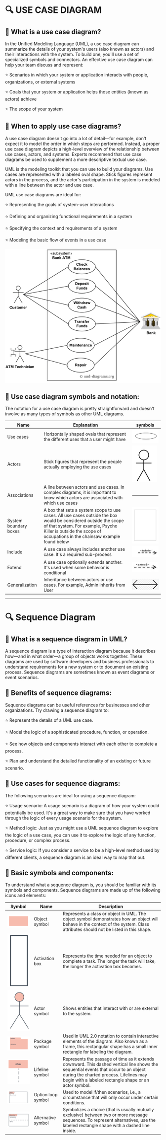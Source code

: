 ﻿# 🔍 USE CASE DIAGRAM

## 📌 What is a use case diagram?

In the Unified Modeling Language (UML), 
a use case diagram can summarize the details of your system's users 
(also known as actors) and their interactions with the system. To build one,
you'll use a set of specialized symbols and connectors. An effective use case diagram
can help your team discuss and represent:

⭐ Scenarios in which your system or application interacts with people, organizations, or external systems

⭐ Goals that your system or application helps those entities (known as actors) achieve

⭐ The scope of your system

## 📌 When to apply use case diagrams?
A use case diagram doesn't go into a lot of detail—for example, don't expect it to model the order in which steps are performed. Instead, a proper use case diagram depicts a high-level overview of the relationship between use cases, actors, and systems. Experts recommend that use case diagrams be used to supplement a more descriptive textual use case.

UML is the modeling toolkit that you can use to build your diagrams. Use cases are represented with a labeled oval shape. Stick figures represent actors in the process, and the actor's participation in the system is modeled with a line between the actor and use case.

 UML use case diagrams are ideal for:

⭐ Representing the goals of system-user interactions

⭐ Defining and organizing functional requirements in a system

⭐ Specifying the context and requirements of a system

⭐ Modeling the basic flow of events in a use case

![](image/UseCaseExampleAtm.png)    


## 📌 Use case diagram symbols and notation:

The notation for a use case diagram is pretty straightforward and doesn't involve as many types of symbols as other UML diagrams. 

|Name |Explanation |symbols
|--------|---------|-------|
|Use cases| Horizontally shaped ovals that represent the different uses that a user might have|![](image/UseCase.png)   
|Actors| Stick figures that represent the people actually employing the use cases|![](image/Actor.png)
|Associations| A line between actors and use cases. In complex diagrams, it is important to know which actors are associated with which use cases|![](image/Associations.png)
|System boundary boxes| A box that sets a system scope to use cases. All use cases outside the box would be considered outside the scope of that system. For example, Psycho Killer is outside the scope of occupations in the chainsaw example found below|![](image/system.png)
|Include| A use case always includes another use case. It's a required sub-process|![](image/include.png)
|Extend|A use case optionally extends another. It's used when some behavior is conditional|![](image/extend.png)  
|Generalization|Inheritance between actors or use cases. For example, Admin inherits from User|![](image/Generalization.png)

---------------------
# 🔍 Sequence Diagram

## 📌 What is a sequence diagram in UML?

A sequence diagram is a type of interaction diagram because it describes how—and in what order—a group of objects works together. These diagrams are used by software developers and business professionals to understand requirements for a new system or to document an existing process. 
Sequence diagrams are sometimes known as event diagrams or event scenarios.

## 📌 Benefits of sequence diagrams:

Sequence diagrams can be useful references for businesses and other organizations. Try drawing a sequence diagram to:


⭐ Represent the details of a UML use case.

⭐ Model the logic of a sophisticated procedure, function, or operation.

⭐ See how objects and components interact with each other to complete a process.

⭐ Plan and understand the detailed functionality of an existing or future scenario.

## 📌 Use cases for sequence diagrams:

The following scenarios are ideal for using a sequence diagram:


⭐ Usage scenario: A usage scenario is a diagram of how your system could potentially be used. It's a great way to make sure that you have worked through the logic of every usage scenario for the system.

⭐ Method logic: Just as you might use a UML sequence diagram to explore the logic of a use case, you can use it to explore the logic of any function, procedure, or complex process.

⭐ Service logic: If you consider a service to be a high-level method used by different clients, a sequence diagram is an ideal way to map that out.


## 📌  Basic symbols and components:

To understand what a sequence diagram is, you should be familiar with its symbols and components. Sequence diagrams are made up of the following icons and elements:

|Symbol|	Name	|Description
|-------|-----------|-----------|
|![](image/ObjectSymbol.png) |Object symbol|Represents a class or object in UML. The object symbol demonstrates how an object will behave in the context of the system. Class attributes should not be listed in this shape.
|![](image/activationBox.png)| Activation box |	Represents the time needed for an object to complete a task. The longer the task will take, the longer the activation box becomes.
|![](image/ActorSymbol.png)|Actor symbol|Shows entities that interact with or are external to the system.
|![](image/PackageSymbol.png)|Package symbol |Used in UML 2.0 notation to contain interactive elements of the diagram. Also known as a frame, this rectangular shape has a small inner rectangle for labeling the diagram. 
|![](image/LifeLine.png)|Lifeline symbol |	Represents the passage of time as it extends downward. This dashed vertical line shows the sequential events that occur to an object during the charted process. Lifelines may begin with a labeled rectangle shape or an actor symbol.
|![](image/OptionLoopSymbol.png)|Option loop symbol	|Used to model if/then scenarios, i.e., a circumstance that will only occur under certain conditions.
|![](image/AlternativeSymbol.png)|Alternative symbol|Symbolizes a choice (that is usually mutually exclusive) between two or more message sequences. To represent alternatives, use the labeled rectangle shape with a dashed line inside.

 

